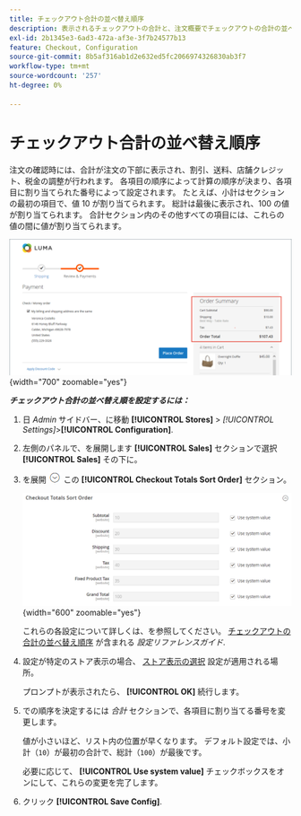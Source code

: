 ```yaml
---
title: チェックアウト合計の並べ替え順序
description: 表示されるチェックアウトの合計と、注文概要でチェックアウトの合計の並べ替え順を設定する方法について説明します。
exl-id: 2b1345e3-6ad3-472a-af3e-3f7b24577b13
feature: Checkout, Configuration
source-git-commit: 8b5af316ab1d2e632ed5fc2066974326830ab3f7
workflow-type: tm+mt
source-wordcount: '257'
ht-degree: 0%

---
```


# チェックアウト合計の並べ替え順序

注文の確認時には、合計が注文の下部に表示され、割引、送料、店舗クレジット、税金の調整が行われます。 各項目の順序によって計算の順序が決まり、各項目に割り当てられた番号によって設定されます。 たとえば、小計はセクションの最初の項目で、値 10 が割り当てられます。 総計は最後に表示され、100 の値が割り当てられます。 合計セクション内のその他すべての項目には、これらの値の間に値が割り当てられます。

![注文概要にはチェックアウトの合計が表示されます](./assets/storefront-checkout-totals.png){width="700" zoomable="yes"}

**_チェックアウト合計の並べ替え順を設定するには：_**

1. 日 _Admin_ サイドバー、に移動 **[!UICONTROL Stores]** > _[!UICONTROL Settings]_>**[!UICONTROL Configuration]**.

1. 左側のパネルで、を展開します **[!UICONTROL Sales]** セクションで選択 **[!UICONTROL Sales]** その下に。

1. を展開 ![展開セレクター](../assets/icon-display-expand.png) この **[!UICONTROL Checkout Totals Sort Order]** セクション。

   ![並べ替え順を決定するために番号付けされたチェックアウト合計オプション](../configuration-reference/sales/assets/sales-checkout-totals-sort-order.png){width="600" zoomable="yes"}

   これらの各設定について詳しくは、を参照してください。 [チェックアウトの合計の並べ替え順序](../configuration-reference/sales/sales.md#checkout-totals-sort-order) が含まれる _設定リファレンスガイド_.

1. 設定が特定のストア表示の場合、 [ストア表示の選択](../configuration-reference/scope-change.md#set-the-scope) 設定が適用される場所。

   プロンプトが表示されたら、 **[!UICONTROL OK]** 続行します。

1. での順序を決定するには _合計_ セクションで、各項目に割り当てる番号を変更します。

   値が小さいほど、リスト内の位置が早くなります。 デフォルト設定では、小計（`10`）が最初の合計で、総計（`100`）が最後です。

   必要に応じて、 **[!UICONTROL Use system value]** チェックボックスをオンにして、これらの変更を完了します。

1. クリック **[!UICONTROL Save Config]**.
